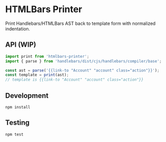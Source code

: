 # HTMLBars Printer
Print Handlebars/HTMLBars AST back to template form with normalized indentation.

## API (WIP)

```javascript
import print from 'htmlbars-printer';
import { parse } from 'handlebars/dist/cjs/handlebars/compiler/base';

const ast = parse('{{link-to "Account" "account" class="action"}}');
const template = print(ast);
// template is {{link-to "Account" "account" class="action"}}
```

## Development

```
npm install
```

## Testing

```
npm test
```
